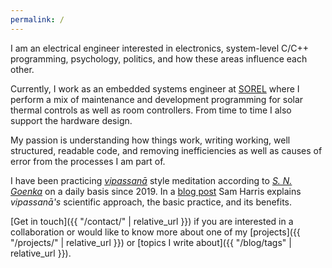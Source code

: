 ```yaml
---
permalink: /
---
```


I am an electrical engineer interested in electronics, system-level C/C++ programming, psychology, politics, and how these areas influence each other.

Currently, I work as an embedded systems engineer at [SOREL](https://sorel.de/) where I perform a mix of maintenance and development programming for solar thermal controls as well as room controllers. From time to time I also support the hardware design.

My passion is understanding how things work, writing working, well structured, readable code, and removing inefficiencies as well as causes of error from the processes I am part of.

I have been practicing [*vipassanā*](https://en.wikipedia.org/wiki/Vipassan%C4%81) style meditation according to [*S. N. Goenka*](https://www.dhamma.org/en-US/about/goenka) on a daily basis since 2019. In a [blog post](https://samharris.org/how-to-meditate/) Sam Harris explains *vipassanā's* scientific approach, the basic practice, and its benefits.

[Get in touch]({{ "/contact/" | relative_url }}) if you are interested in a collaboration or would like to know more about one of my [projects]({{ "/projects/" | relative_url }}) or [topics I write about]({{ "/blog/tags" | relative_url }}).
